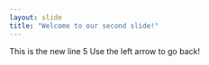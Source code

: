 ```yaml
---
layout: slide
title: "Welcome to our second slide!"
---
```

This is the new line 5
Use the left arrow to go back!